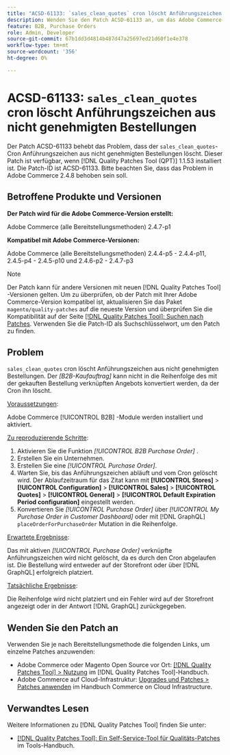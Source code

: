 ```yaml
---
title: "ACSD-61133: `sales_clean_quotes` cron löscht Anführungszeichen aus nicht genehmigten Bestellungen"
description: Wenden Sie den Patch ACSD-61133 an, um das Adobe Commerce-Problem zu beheben, bei dem `sales_clean_quotes` cron Anführungszeichen aus nicht genehmigten Bestellungen löscht.
feature: B2B, Purchase Orders
role: Admin, Developer
source-git-commit: 67b1dd3d4814b487d47a25697ed21d60f1e4e378
workflow-type: tm+mt
source-wordcount: '356'
ht-degree: 0%

---
```


# ACSD-61133: `sales_clean_quotes` cron löscht Anführungszeichen aus nicht genehmigten Bestellungen

Der Patch ACSD-61133 behebt das Problem, dass der `sales_clean_quotes`-Cron Anführungszeichen aus nicht genehmigten Bestellungen löscht. Dieser Patch ist verfügbar, wenn [!DNL Quality Patches Tool (QPT)] 1.1.53 installiert ist. Die Patch-ID ist ACSD-61133. Bitte beachten Sie, dass das Problem in Adobe Commerce 2.4.8 behoben sein soll.

## Betroffene Produkte und Versionen

**Der Patch wird für die Adobe Commerce-Version erstellt:**

Adobe Commerce (alle Bereitstellungsmethoden) 2.4.7-p1

**Kompatibel mit Adobe Commerce-Versionen:**

Adobe Commerce (alle Bereitstellungsmethoden) 2.4.4-p5 - 2.4.4-p11, 2.4.5-p4 - 2.4.5-p10 und 2.4.6-p2 - 2.4.7-p3

>[!NOTE]
>
>Der Patch kann für andere Versionen mit neuen [!DNL Quality Patches Tool] -Versionen gelten. Um zu überprüfen, ob der Patch mit Ihrer Adobe Commerce-Version kompatibel ist, aktualisieren Sie das Paket `magento/quality-patches` auf die neueste Version und überprüfen Sie die Kompatibilität auf der Seite [[!DNL Quality Patches Tool]: Suchen nach Patches](https://experienceleague.adobe.com/tools/commerce-quality-patches/index.html). Verwenden Sie die Patch-ID als Suchschlüsselwort, um den Patch zu finden.

## Problem

`sales_clean_quotes` cron löscht Anführungszeichen aus nicht genehmigten Bestellungen. Der *[B2B-Kaufauftrag]* kann nicht in die Reihenfolge des mit der gekauften Bestellung verknüpften Angebots konvertiert werden, da der Cron ihn löscht.

<u>Voraussetzungen</u>:

Adobe Commerce [!UICONTROL B2B] -Module werden installiert und aktiviert.

<u>Zu reproduzierende Schritte</u>:

1. Aktivieren Sie die Funktion *[!UICONTROL B2B Purchase Order]* .
1. Erstellen Sie ein Unternehmen.
1. Erstellen Sie eine *[!UICONTROL Purchase Order]*.
1. Warten Sie, bis das Anführungszeichen abläuft und vom Cron gelöscht wird. Der Ablaufzeitraum für das Zitat kann mit **[!UICONTROL Stores]** > **[!UICONTROL Configuration]** > **[!UICONTROL Sales]** > **[!UICONTROL Quotes]** > **[!UICONTROL General]** > **[!UICONTROL Default Expiration Period configuration]** eingestellt werden.
1. Konvertieren Sie *[!UICONTROL Purchase Order]* über *[!UICONTROL My Purchase Order in Customer Dashboard]* oder mit [!DNL GraphQL] `placeOrderForPurchaseOrder` Mutation in die Reihenfolge.

<u>Erwartete Ergebnisse</u>:

Das mit aktiven *[!UICONTROL Purchase Order]* verknüpfte Anführungszeichen wird nicht gelöscht, da es durch den Cron abgelaufen ist. Die Bestellung wird entweder auf der Storefront oder über [!DNL GraphQL] erfolgreich platziert.

<u>Tatsächliche Ergebnisse</u>:

Die Reihenfolge wird nicht platziert und ein Fehler wird auf der Storefront angezeigt oder in der Antwort [!DNL GraphQL] zurückgegeben.

## Wenden Sie den Patch an

Verwenden Sie je nach Bereitstellungsmethode die folgenden Links, um einzelne Patches anzuwenden:

* Adobe Commerce oder Magento Open Source vor Ort: [[!DNL Quality Patches Tool] > Nutzung](/help/tools/quality-patches-tool/usage.md) im [!DNL Quality Patches Tool]-Handbuch.
* Adobe Commerce auf Cloud-Infrastruktur: [Upgrades und Patches > Patches anwenden](https://experienceleague.adobe.com/docs/commerce-cloud-service/user-guide/develop/upgrade/apply-patches.html) im Handbuch Commerce on Cloud Infrastructure.

## Verwandtes Lesen

Weitere Informationen zu [!DNL Quality Patches Tool] finden Sie unter:

* [[!DNL Quality Patches Tool]: Ein Self-Service-Tool für Qualitäts-Patches](/help/tools/quality-patches-tool/quality-patches-tool-to-self-serve-quality-patches.md) im Tools-Handbuch.
